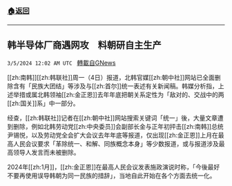 ###  [:house:返回](README.md)
---


## 韩半导体厂商遇网攻　料朝研自主生产
`3/5/2024 12:02 AM UTC ` [轉載自GNews](https://gnews.org/articles/2365069)

[[zh:南韩]][[zh:韩联社]]周一（4日）报道，北韩官媒[[zh:朝中社]]网站已全面删除含有「民族大团结」等涉及与[[zh:首尔]]统一表述有关新闻稿。韩媒分析指，上述举措或属北韩领袖[[zh:金正恩]]去年年底把朝关系定性为「敌对的、交战中的两[[zh:国关]]系」中一部分。

经查，[[zh:韩联社]]记者在[[zh:朝中社]]网站搜索关键词「统一」後，大量文章遭到删除，例如北韩劳动党[[zh:中央委员]]会副部长金与正年初抨击[[zh:南韩]]总统尹锡悦，以及劳动党全会扩大会议去年年底等报道，仅出现[[zh:金正恩]]上月在最高人民会议要求「革除统一、和解、同族概念本身」等少数报道，或与报道涉及最高领导人发言而未被删除。

2024年[[zh:1月]]，[[zh:金正恩]]在最高人民会议发表施政演说时称，「今後最好不要再使用误导韩朝为同一民族的措辞」，当地自此开始在各个方面去统一化。

